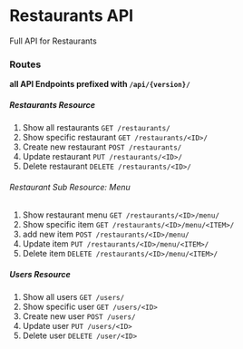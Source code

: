 # Restaurants API

Full API for Restaurants

### Routes

**all API Endpoints prefixed with `/api/{version}/`**

##### Restaurants Resource

1. Show all restaurants `GET /restaurants/`
2. Show specific restaurant `GET /restaurants/<ID>/`
3. Create new restaurant `POST /restaurants/`
4. Update restaurant `PUT /restaurants/<ID>/`
5. Delete restaurant `DELETE /restaurants/<ID>/`

###### Restaurant Sub Resource: Menu

1. Show restaurant menu `GET /restaurants/<ID>/menu/`
2. Show specific item `GET /restaurants/<ID>/menu/<ITEM>/`
3. add new item `POST /restaurants/<ID>/menu/`
4. Update item `PUT /restaurants/<ID>/menu/<ITEM>/`
5. Delete item `DELETE /restaurants/<ID>/menu/<ITEM>/`

##### Users Resource

1. Show all users `GET /users/`
2. Show specific user `GET /users/<ID>`
3. Create new user `POST /users/`
4. Update user `PUT /users/<ID>`
5. Delete user `DELETE /user/<ID>`
